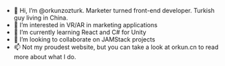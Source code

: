 - 👋 Hi, I’m @orkunzozturk. Marketer turned front-end developer. Turkish guy living in China.
- 👀 I’m interested in VR/AR in marketing applications
- 🌱 I’m currently learning React and C# for Unity
- 💞️ I’m looking to collaborate on JAMStack projects
- 📫 Not my proudest website, but you can take a look at orkun.cn to read more about what I do.
